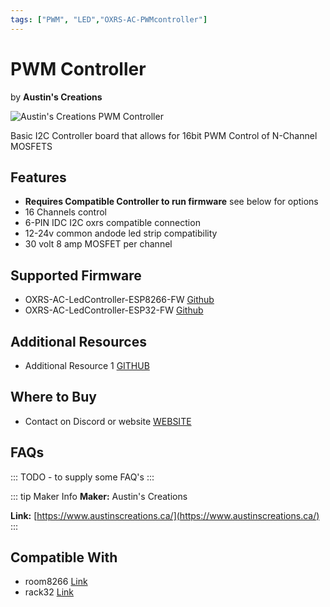 ```yaml
---
tags: ["PWM", "LED","OXRS-AC-PWMcontroller"]
---
```

# PWM Controller
<p class="maker">by <b>Austin's Creations</b></p>

<!-- Board Image -->
![Austin's Creations PWM Controller](/images/oxrs-pwm-controller.jpg)

<!-- Board Description -->
Basic I2C Controller board that allows for 16bit PWM Control of N-Channel MOSFETS

## Features
- **Requires Compatible Controller to run firmware** see below for options
- 16 Channels control
- 6-PIN IDC I2C oxrs compatible connection
- 12-24v common andode led strip compatibility
- 30 volt 8 amp MOSFET per channel

## Supported Firmware
- OXRS-AC-LedController-ESP8266-FW [Github](https://github.com/austinscreations/OXRS-AC-LedController-ESP8266-FW)
- OXRS-AC-LedController-ESP32-FW  [Github](https://github.com/austinscreations/OXRS-AC-LedController-ESP32-FW)

## Additional Resources
- Additional Resource 1 [GITHUB](https://github.com/austinscreations/PWM-LED-Controller)

## Where to Buy
- Contact on Discord or website [WEBSITE](https://www.austinscreations.ca/)

## FAQs
:::
TODO - to supply some FAQ's
:::

::: tip Maker Info
**Maker:** Austin's Creations

**Link:** [https://www.austinscreations.ca/](https://www.austinscreations.ca/)
:::

## Compatible With
- room8266 [Link](https://oxrs.io/docs/hardware/controllers/room8266.html)
- rack32  [Link](https://oxrs.io/docs/hardware/controllers/rack32.html)
